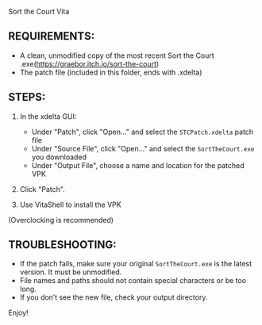 
 Sort the Court Vita


REQUIREMENTS:
-------------
- A clean, unmodified copy of the most recent Sort the Court .exe(https://graebor.itch.io/sort-the-court)
- The patch file (included in this folder, ends with .xdelta)

STEPS:
------
 1. In the xdelta GUI:
     - Under "Patch", click "Open..." and select the `STCPatch.xdelta` patch file
     - Under "Source File", click "Open..." and select the `SortTheCourt.exe` you downloaded
     - Under "Output File", choose a name and location for the patched VPK
 2. Click "Patch".

 3. Use VitaShell to install the VPK

(Overclocking is recommended)

TROUBLESHOOTING:
----------------
- If the patch fails, make sure your original `SortTheCourt.exe` is the latest version. It must be unmodified.
- File names and paths should not contain special characters or be too long.
- If you don’t see the new file, check your output directory.

Enjoy!
